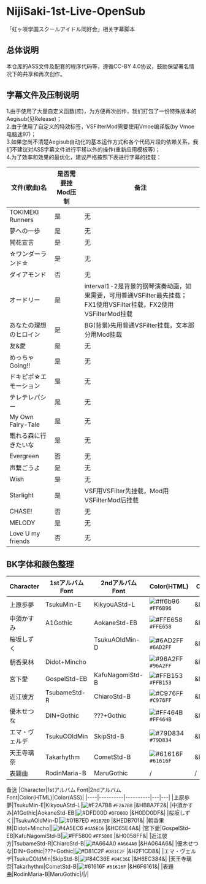 # NijiSaki-1st-Live-OpenSub

「虹ヶ咲学園スクールアイドル同好会」相关字幕脚本

## 总体说明  
本仓库的ASS文件及配套的程序代码等，遵循CC-BY 4.0协议，鼓励保留署名情况下的共享和再次创作。 

## 字幕文件及压制说明  
1.由于使用了大量自定义函数(库)，为方便再次创作，我们打包了一份特殊版本的Aegisub(见Release)；  
2.由于使用了自定义的特效标签，VSFilterMod需要使用Vmoe编译版(by Vmoe 电脑迷97)；  
3.如果您尚不清楚Aegisub自动化的基本运作方式和各个代码片段的依赖关系，我们不建议对ASS字幕文件进行平移以外的操作(重新应用模板等)；  
4.为了效率和效果的最优化，建议严格按照下表进行字幕的挂载： 

|文件(歌曲)名|是否需要挂Mod压制|备注|
|-----------|---------------|----------|
|TOKIMEKI Runners|是|无| 
|夢への一歩|是|无| 
|開花宣言|是|无|  
|☆ワンダーランド☆|是|无| 
|ダイアモンド|否|无|
|オードリー|是|interval1-2是背景的钢琴演奏动画，如果需要，可用普通VSFilter最先挂载；FX1使用VSFilter挂载，FX2使用VSFilterMod挂载| 
|あなたの理想のヒロイン|是|BG(背景)先用普通VSFilter挂载，文本部分用Mod挂载|  
|友&愛|是|无|  
|めっちゃGoing!!|是|无| 
|ドキピポ☆エモーション|是|无|  
|テレテレパシー|是|无|  
|My Own Fairy-Tale|是|无|  
|眠れる森に行きたいな|是|无| 
|Evergreen|否|无| 
|声繋ごうよ|是|无| 
|Wish|是|无| 
|Starlight|是|VSF用VSFilter先挂载，Mod用VSFilterMod后挂载| 
|CHASE!|否|无|  
|MELODY|是|无|
|Love U my friends|否|无|


## BK字体和颜色整理  
|Character|1stアルバム Font|2ndアルバム Font|Color(HTML)|Color(ASS)|
|----|----------|----------|---|---|
|上原歩夢|TsukuMin-E|KikyouAStd-L|![#ff6b96](https://placehold.it/15/FF6B96/000000?text=+) `#FF6B96` |&H966BFF&|
|中須かすみ|A1Gothic|AokaneStd-EB|![#FFE658](https://placehold.it/15/ffe658/000000?text=+) `#FFE658` |&H58E6FF&|
|桜坂しずく||TsukuAOldMin-D|![#6AD2FF](https://placehold.it/15/6ad2ff/000000?text=+) `#6AD2FF` |&HFFD26A&|
|朝香果林|Didot+Mincho||![#96A2FF](https://placehold.it/15/96a2ff/000000?text=+) `#96A2FF` |&HFFA296&|
|宮下愛|GospelStd-EB|KafuNagomiStd-B|![#FFB153](https://placehold.it/15/ffb153/000000?text=+) `#FFB153` |&H53B1FF&|
|近江彼方|TsubameStd-R|ChiaroStd-B|![#C976FF](https://placehold.it/15/c976ff/000000?text=+) `#C976FF` |&HFF76C9&|
|優木せつな|DIN+Gothic|???+Gothic|![#FF464B](https://placehold.it/15/ff464b/000000?text=+) `#FF464B` |&H4B46FF&|
|エマ・ヴェルデ|TsukuCOldMin|SkipStd-B|![#79D834](https://placehold.it/15/79d834/000000?text=+) `#79D834` |&H34D879&|
|天王寺璃奈|Takarhythm|CometStd-B|![#61616F](https://placehold.it/15/61616f/000000?text=+) `#61616F` |&H6F6161&|
|表題曲|RodinMaria-B|MaruGothic|/|/|


备选
|Character|1stアルバム Font|2ndアルバム Font|Color(HTML)|Color(ASS)|
|----|----------|----------|---|---|
|上原歩夢|TsukuMin-E|KikyouAStd-L|![#F2A7B8](https://placehold.it/15/F2A7B8/000000?text=+) `#F2A7B8` |&HB8A7F2&|
|中須かすみ|A1Gothic|AokaneStd-EB|![#DFD00D](https://placehold.it/15/DFD00D/000000?text=+) `#DFD00D` |&H0DD0DF&|
|桜坂しずく||TsukuAOldMin-D|![#01B7ED](https://placehold.it/15/01B7ED/000000?text=+) `#01B7ED` |&HEDB701&|
|朝香果林|Didot+Mincho||![#4A5EC6](https://placehold.it/15/4A5EC6/000000?text=+) `#4A5EC6` |&HC65E4A&|
|宮下愛|GospelStd-EB|KafuNagomiStd-B|![#FF5800](https://placehold.it/15/FF5800/000000?text=+) `#FF5800` |&H0058FF&|
|近江彼方|TsubameStd-R|ChiaroStd-B|![#A664A0](https://placehold.it/15/A664A0/000000?text=+) `#A664A0` |&HA064A6&|
|優木せつな|DIN+Gothic|???+Gothic|![#D81C2F](https://placehold.it/15/D81C2F/000000?text=+) `#D81C2F` |&H2F1CD8&|
|エマ・ヴェルデ|TsukuCOldMin|SkipStd-B|![#84C36E](https://placehold.it/15/84C36E/000000?text=+) `#84C36E` |&H6EC384&|
|天王寺璃奈|Takarhythm|CometStd-B|![#61616F](https://placehold.it/15/61616f/000000?text=+) `#61616F` |&H6F6161&|
|表題曲|RodinMaria-B|MaruGothic|/|/|
